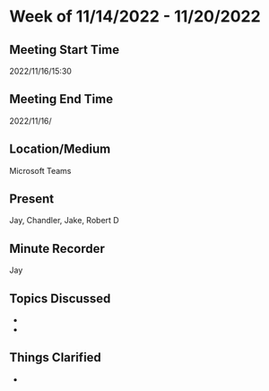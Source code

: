 # Week of 11/14/2022 - 11/20/2022

## Meeting Start Time

2022/11/16/15:30

## Meeting End Time

2022/11/16/

## Location/Medium

Microsoft Teams

## Present

Jay, Chandler, Jake, Robert D

## Minute Recorder

Jay

## Topics Discussed

* 
* 

## Things Clarified

* 
